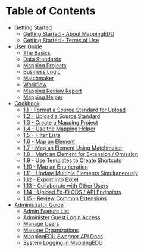 # Table of Contents

* [Getting Started](getting-started/)
  * [Getting Started - About MappingEDU](getting-started/About_MappingEDU.md)
  * [Getting Started - Terms of Use](getting-started/Terms_of_Use.md)
* [User Guide](user-guide/)
  * [The Basics](user-guide/The_Basics.md)
  * [Data Standards](user-guide/Data_Standards.md)
  * [Mapping Projects](user-guide/Mapping_Projects.md)
  * [Business Logic](user-guide/Business_Logic.md)
  * [Matchmaker](user-guide/Matchmaker.md)
  * [Workflow](user-guide/Workflow.md)
  * [Mapping Review Report](user-guide/Mapping_Review_Report.md)
  * [Mapping Helper](user-guide/Mapping_Helper.md)
* [Cookbook](cookbook/)
  * [1.1 - Format a Source Standard for
    Upload](cookbook/1.1_-_Format_a_Source_Standard_for_Upload.md)
  * [1.2 - Upload a Source Standard](cookbook/1.2_-_Upload_a_Source_Standard.md)
  * [1.3 - Create a Mapping Project](cookbook/1.3_-_Create_a_Mapping_Project.md)
  * [1.4 - Use the Mapping Helper](cookbook/1.4_-_Use_the_Mapping_Helper.md)
  * [1.5 - Filter Lists](cookbook/1.5_-_Filter_Lists.md)
  * [1.6 - Map an Element](cookbook/1.6_-_Map_an_Element.md)
  * [1.7 - Map an Element Using
    Matchmaker](cookbook/1.7_-_Map_an_Element_Using_Matchmaker.md)
  * [1.8 - Mark an Element for Extension /
    Omission](cookbook/1.8_-_Mark_an_Element_for_Extension_Omission.md)
  * [1.9 - Use Templates to Create
    Shortcuts](cookbook/1.9_-_Use_Templates_to_Create_Shortcuts.md)
  * [1.10 - Map an Enumeration](cookbook/1.10_-_Map_an_Enumeration.md)
  * [1.11 - Update Multiple Elements
    Simultaneously](cookbook/1.11_-_Update_Multiple_Elements_Simultaneously.md)
  * [1.12 - Export into Excel](cookbook/1.12_-_Export_into_Excel.md)
  * [1.13 - Collaborate with Other
    Users](cookbook/1.13_-_Collaborate_with_Other_Users.md)
  * [1.14 - Upload Ed-Fi ODS / API
    Endpoints](cookbook/1.14_-_Upload_Ed-Fi_ODS_API_Endpoints.md)
  * [1.15 - Review Common Extensions](cookbook/1.15_-_Review_Common_Extensions.md)
* [Administrator Guide](admin-guide/)
  * [Admin Feature List](admin-guide/Admin_Feature_List.md)
  * [Administer Guest Login Access](admin-guide/Administer_Guest_Login_Access.md)
  * [Manage Users](admin-guide/Manage_Users.md)
  * [Manage Organizations](admin-guide/Manage_Organizations.md)
  * [MappingEDU Swagger API Docs](admin-guide/MappingEDU_Swagger_API_Docs.md)
  * [System Logging in MappingEDU](admin-guide/System_Logging_in_MappingEDU.md)
